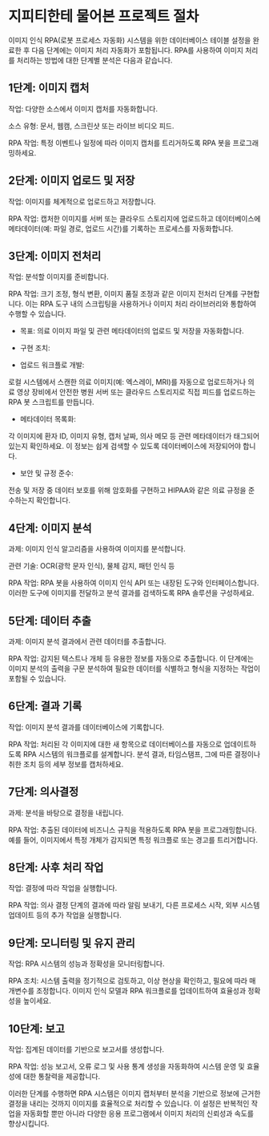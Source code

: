 



# 지피티한테 물어본 프로젝트 절차
이미지 인식 RPA(로봇 프로세스 자동화) 시스템을 위한 데이터베이스 테이블 설정을 완료한 후 다음 단계에는 이미지 처리 자동화가 포함됩니다. RPA를 사용하여 이미지 처리를 처리하는 방법에 대한 단계별 분석은 다음과 같습니다.



## 1단계: 이미지 캡처
작업: 다양한 소스에서 이미지 캡처를 자동화합니다.


소스 유형: 문서, 웹캠, 스크린샷 또는 라이브 비디오 피드.

RPA 작업: 특정 이벤트나 일정에 따라 이미지 캡처를 트리거하도록 RPA 봇을 프로그래밍하세요.




## 2단계: 이미지 업로드 및 저장
작업: 이미지를 체계적으로 업로드하고 저장합니다.


RPA 작업: 캡처한 이미지를 서버 또는 클라우드 스토리지에 업로드하고 데이터베이스에 메타데이터(예: 파일 경로, 업로드 시간)를 기록하는 프로세스를 자동화합니다.



## 3단계: 이미지 전처리
작업: 분석할 이미지를 준비합니다.


RPA 작업: 크기 조정, 형식 변환, 이미지 품질 조정과 같은 이미지 전처리 단계를 구현합니다. 이는 RPA 도구 내의 스크립팅을 사용하거나 이미지 처리 라이브러리와 통합하여 수행할 수 있습니다.


- 목표: 의료 이미지 파일 및 관련 메타데이터의 업로드 및 저장을 자동화합니다.

- 구현 조치:

- 업로드 워크플로 개발: 

로컬 시스템에서 스캔한 의료 이미지(예: 엑스레이, MRI)를 자동으로 업로드하거나 의료 영상 장비에서 안전한 병원 서버 또는 클라우드 스토리지로 직접 피드를 업로드하는 RPA 봇 스크립트를 만듭니다.

- 메타데이터 목록화: 

각 이미지에 환자 ID, 이미지 유형, 캡처 날짜, 의사 메모 등 관련 메타데이터가 태그되어 있는지 확인하세요. 이 정보는 쉽게 검색할 수 있도록 데이터베이스에 저장되어야 합니다.

- 보안 및 규정 준수: 

전송 및 저장 중 데이터 보호를 위해 암호화를 구현하고 HIPAA와 같은 의료 규정을 준수하는지 확인합니다.



## 4단계: 이미지 분석
과제: 이미지 인식 알고리즘을 사용하여 이미지를 분석합니다.


관련 기술: OCR(광학 문자 인식), 물체 감지, 패턴 인식 등

RPA 작업: RPA 봇을 사용하여 이미지 인식 API 또는 내장된 도구와 인터페이스합니다. 이러한 도구에 이미지를 전달하고 분석 결과를 검색하도록 RPA 솔루션을 구성하세요.




## 5단계: 데이터 추출
과제: 이미지 분석 결과에서 관련 데이터를 추출합니다.


RPA 작업: 감지된 텍스트나 개체 등 유용한 정보를 자동으로 추출합니다. 이 단계에는 이미지 분석의 출력을 구문 분석하여 필요한 데이터를 식별하고 형식을 지정하는 작업이 포함될 수 있습니다.




## 6단계: 결과 기록
작업: 이미지 분석 결과를 데이터베이스에 기록합니다.


RPA 작업: 처리된 각 이미지에 대한 새 항목으로 데이터베이스를 자동으로 업데이트하도록 RPA 시스템의 워크플로를 설계합니다. 분석 결과, 타임스탬프, 그에 따른 결정이나 취한 조치 등의 세부 정보를 캡처하세요.




## 7단계: 의사결정
과제: 분석을 바탕으로 결정을 내립니다.


RPA 작업: 추출된 데이터에 비즈니스 규칙을 적용하도록 RPA 봇을 프로그래밍합니다. 예를 들어, 이미지에서 특정 개체가 감지되면 특정 워크플로 또는 경고를 트리거합니다.




## 8단계: 사후 처리 작업
작업: 결정에 따라 작업을 실행합니다.


RPA 작업: 의사 결정 단계의 결과에 따라 알림 보내기, 다른 프로세스 시작, 외부 시스템 업데이트 등의 추가 작업을 실행합니다.




## 9단계: 모니터링 및 유지 관리
작업: RPA 시스템의 성능과 정확성을 모니터링합니다.


RPA 조치: 시스템 출력을 정기적으로 검토하고, 이상 현상을 확인하고, 필요에 따라 매개변수를 조정합니다. 이미지 인식 모델과 RPA 워크플로를 업데이트하여 효율성과 정확성을 높이세요.




## 10단계: 보고
작업: 집계된 데이터를 기반으로 보고서를 생성합니다.


RPA 작업: 성능 보고서, 오류 로그 및 사용 통계 생성을 자동화하여 시스템 운영 및 효율성에 대한 통찰력을 제공합니다.

이러한 단계를 수행하면 RPA 시스템은 이미지 캡처부터 분석을 기반으로 정보에 근거한 결정을 내리는 것까지 이미지를 효율적으로 처리할 수 있습니다. 이 설정은 반복적인 작업을 자동화할 뿐만 아니라 다양한 응용 프로그램에서 이미지 처리의 신뢰성과 속도를 향상시킵니다.


